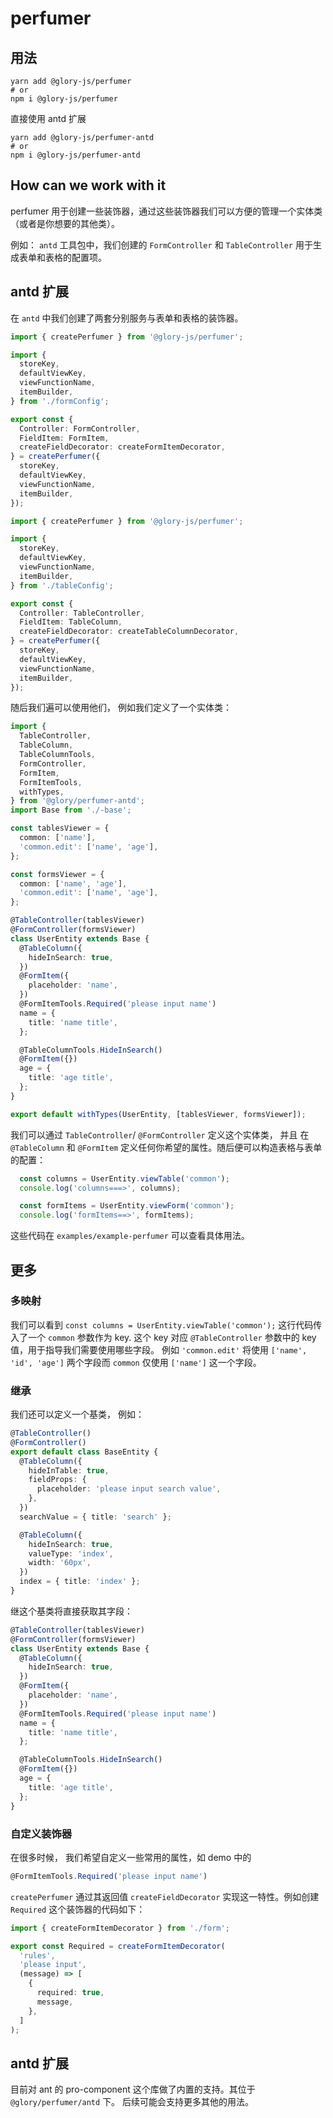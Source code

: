 # perfumer
## 用法
```shell
yarn add @glory-js/perfumer
# or 
npm i @glory-js/perfumer
```

直接使用 antd 扩展
```shell
yarn add @glory-js/perfumer-antd
# or 
npm i @glory-js/perfumer-antd
```


## How can we work with it

perfumer 用于创建一些装饰器，通过这些装饰器我们可以方便的管理一个实体类（或者是你想要的其他类）。

例如： `antd` 工具包中，我们创建的 `FormController` 和 `TableController` 用于生成表单和表格的配置项。

## antd 扩展
在 `antd` 中我们创建了两套分别服务与表单和表格的装饰器。
```typescript
import { createPerfumer } from '@glory-js/perfumer';

import {
  storeKey,
  defaultViewKey,
  viewFunctionName,
  itemBuilder,
} from './formConfig';

export const {
  Controller: FormController,
  FieldItem: FormItem,
  createFieldDecorator: createFormItemDecorator,
} = createPerfumer({
  storeKey,
  defaultViewKey,
  viewFunctionName,
  itemBuilder,
});

```

```typescript
import { createPerfumer } from '@glory-js/perfumer';

import {
  storeKey,
  defaultViewKey,
  viewFunctionName,
  itemBuilder,
} from './tableConfig';

export const {
  Controller: TableController,
  FieldItem: TableColumn,
  createFieldDecorator: createTableColumnDecorator,
} = createPerfumer({
  storeKey,
  defaultViewKey,
  viewFunctionName,
  itemBuilder,
});

```

随后我们遍可以使用他们， 例如我们定义了一个实体类：
```typescript
import {
  TableController,
  TableColumn,
  TableColumnTools,
  FormController,
  FormItem,
  FormItemTools,
  withTypes,
} from '@glory/perfumer-antd';
import Base from './-base';

const tablesViewer = {
  common: ['name'],
  'common.edit': ['name', 'age'],
};

const formsViewer = {
  common: ['name', 'age'],
  'common.edit': ['name', 'age'],
};

@TableController(tablesViewer)
@FormController(formsViewer)
class UserEntity extends Base {
  @TableColumn({
    hideInSearch: true,
  })
  @FormItem({
    placeholder: 'name',
  })
  @FormItemTools.Required('please input name')
  name = {
    title: 'name title',
  };

  @TableColumnTools.HideInSearch()
  @FormItem({})
  age = {
    title: 'age title',
  };
}

export default withTypes(UserEntity, [tablesViewer, formsViewer]);
```

我们可以通过 `TableController`/ `@FormController` 定义这个实体类， 并且
在 `@TableColumn` 和 `@FormItem` 定义任何你希望的属性。随后便可以构造表格与表单的配置：
```typescript
  const columns = UserEntity.viewTable('common');
  console.log('columns===>', columns);

  const formItems = UserEntity.viewForm('common');
  console.log('formItems==>', formItems);
```

这些代码在 `examples/example-perfumer` 可以查看具体用法。



## 更多
### 多映射
我们可以看到  `const columns = UserEntity.viewTable('common');` 这行代码传入了一个 `common` 参数作为 key. 这个 key 对应 `@TableController` 参数中的 key 值，用于指导我们需要使用哪些字段。 例如 `'common.edit'` 将使用 `['name', 'id', 'age']` 两个字段而 `common` 仅使用 `['name']` 这一个字段。

### 继承
我们还可以定义一个基类， 例如：
```typescript
@TableController()
@FormController()
export default class BaseEntity {
  @TableColumn({
    hideInTable: true,
    fieldProps: {
      placeholder: 'please input search value',
    },
  })
  searchValue = { title: 'search' };

  @TableColumn({
    hideInSearch: true,
    valueType: 'index',
    width: '60px',
  })
  index = { title: 'index' };
}
```
继这个基类将直接获取其字段：
```typescript
@TableController(tablesViewer)
@FormController(formsViewer)
class UserEntity extends Base {
  @TableColumn({
    hideInSearch: true,
  })
  @FormItem({
    placeholder: 'name',
  })
  @FormItemTools.Required('please input name')
  name = {
    title: 'name title',
  };

  @TableColumnTools.HideInSearch()
  @FormItem({})
  age = {
    title: 'age title',
  };
}
```

### 自定义装饰器
在很多时候， 我们希望自定义一些常用的属性，如 demo 中的
```typescript
@FormItemTools.Required('please input name')
```

`createPerfumer` 通过其返回值 `createFieldDecorator` 实现这一特性。例如创建 `Required` 这个装饰器的代码如下：
```typescript
import { createFormItemDecorator } from './form';

export const Required = createFormItemDecorator(
  'rules',
  'please input',
  (message) => [
    {
      required: true,
      message,
    },
  ]
);
```


## antd 扩展
目前对 ant 的 pro-component 这个库做了内置的支持。其位于 `@glory/perfumer/antd` 下。 后续可能会支持更多其他的用法。



